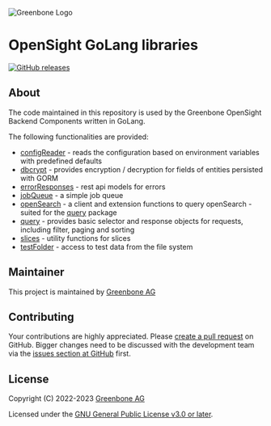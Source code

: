 ![Greenbone Logo](https://www.greenbone.net/wp-content/uploads/gb_new-logo_horizontal_rgb_small.png)

# OpenSight GoLang libraries

[![GitHub releases](https://img.shields.io/github/release/greenbone/opensight-golang-libraries.svg)](https://github.com/greenbone/opensight-golang-libraries/releases)

## About

The code maintained in this repository is used by the Greenbone OpenSight Backend Components written in GoLang.

The following functionalities are provided:
* [configReader](pkg/configReader/README.md) - reads the configuration based on environment variables with predefined defaults
* [dbcrypt](pkg/dbcrypt/README.md) - provides encryption / decryption for fields of entities persisted with GORM
* [errorResponses](pkg/errorResponses/README.md) - rest api models for errors
* [jobQueue](pkg/jobQueue/README.md) - a simple job queue
* [openSearch](pkg/openSearch/README.md) - a client and extension functions to query openSearch - suited for the [query](pkg/query/README.md) package
* [query](pkg/query/README.md) - provides basic selector and response objects for requests, including filter, paging and sorting
* [slices](pkg/slices/README.md) - utility functions for slices
* [testFolder](pkg/testFolder/README.md) - access to test data from the file system

## Maintainer

This project is maintained by [Greenbone AG][Greenbone AG]

## Contributing

Your contributions are highly appreciated. Please
[create a pull request](https://github.com/greenbone/opensight-golang-libraries/pulls)
on GitHub. Bigger changes need to be discussed with the development team via the
[issues section at GitHub](https://github.com/greenbone/opensight-golang-libraries/issues)
first.

## License

Copyright (C) 2022-2023 [Greenbone AG][Greenbone AG]

Licensed under the [GNU General Public License v3.0 or later](LICENSE).

[Greenbone AG]: https://www.greenbone.net/
